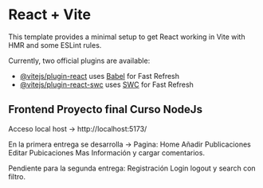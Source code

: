 # React + Vite

This template provides a minimal setup to get React working in Vite with HMR and some ESLint rules.

Currently, two official plugins are available:

- [@vitejs/plugin-react](https://github.com/vitejs/vite-plugin-react/blob/main/packages/plugin-react/README.md) uses [Babel](https://babeljs.io/) for Fast Refresh
- [@vitejs/plugin-react-swc](https://github.com/vitejs/vite-plugin-react-swc) uses [SWC](https://swc.rs/) for Fast Refresh

Frontend Proyecto final Curso NodeJs
------------------------------------

Acceso local host ->  http://localhost:5173/

En la primera entrega se desarrolla ->
Pagina:
Home 
Añadir Publicaciones
Editar Pubicaciones
Mas Información y cargar comentarios.

Pendiente para la segunda entrega:
Registración 
Login
logout
y search con filtro.
